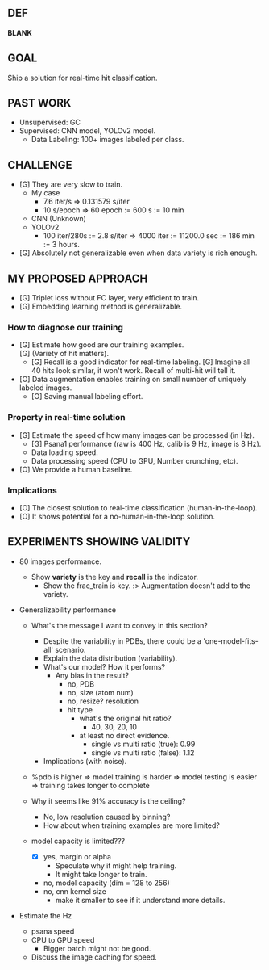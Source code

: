 ## DEF

  __BLANK__

## GOAL

Ship a solution for real-time hit classification.  


## PAST WORK

- Unsupervised: GC
- Supervised: CNN model, YOLOv2 model.
  - Data Labeling: 100+ images labeled per class.  


## CHALLENGE

- [G] They are very slow to train.
  - My case
    - 7.6 iter/s => 0.131579 s/iter
    - 10 s/epoch => 60 epoch := 600 s := 10 min
  - CNN (Unknown)
  - YOLOv2
    - 100 iter/280s := 2.8 s/iter => 4000 iter := 11200.0 sec := 186 min := 3 hours.
- [G] Absolutely not generalizable even when data variety is rich enough.


## MY PROPOSED APPROACH

- [G] Triplet loss without FC layer, very efficient to train.  
- [G] Embedding learning method is generalizable.  

### How to diagnose our training

- [G] Estimate how good are our training examples.  
  [G] (Variety of hit matters).
  - [G] Recall is a good indicator for real-time labeling.
    [G] Imagine all 40 hits look similar, it won't work.  Recall of multi-hit will tell it.
- [O] Data augmentation enables training on small number of uniquely labeled images.
  - [O] Saving manual labeling effort.

### Property in real-time solution

- [G] Estimate the speed of how many images can be processed (in Hz).
  - [G] Psana1 performance (raw is 400 Hz, calib is 9 Hz, image is 8 Hz).
  - Data loading speed.  
  - Data processing speed (CPU to GPU, Number crunching, etc).  
- [O] We provide a human baseline.  

### Implications

- [O] The closest solution to real-time classification (human-in-the-loop).  
- [O] It shows potential for a no-human-in-the-loop solution.


## EXPERIMENTS SHOWING VALIDITY

- 80 images performance.
  - Show **variety** is the key and **recall** is the indicator.
    - Show the frac_train is key.  :>  Augmentation doesn't add to the variety.  

- Generalizability performance
  - What's the message I want to convey in this section?
    - Despite the variability in PDBs, there could be a 'one-model-fits-all'
      scenario.  
    - Explain the data distribution (variability).
    - What's our model?  How it performs?
      - Any bias in the result?
        - no, PDB
        - no, size (atom num)
        - no, resize?  resolution
        - hit type
          - what's the original hit ratio?
            - 40, 30, 20, 10
          - at least no direct evidence.
            - single vs multi ratio (true): 0.99
            - single vs multi ratio (false): 1.12
    - Implications (with noise).  

  - %pdb is higher => model training is harder
                   => model testing is easier
                   => training takes longer to complete
  - Why it seems like 91% accuracy is the ceiling?
    - No, low resolution caused by binning? 
    - How about when training examples are more limited?
  - model capacity is limited???
    - [x] yes, margin or alpha
      - Speculate why it might help training.
      - It might take longer to train.
    - no, model capacity (dim = 128 to 256)
    - no, cnn kernel size
      - make it smaller to see if it understand more details.

- Estimate the Hz
  - psana speed
  - CPU to GPU speed
    - Bigger batch might not be good.
  - Discuss the image caching for speed.  

<!--
DARPA operates on the principle that generating big rewards requires taking big
risks. But how does the Agency determine what risks are worth taking?

George H. Heilmeier, a former DARPA director (1975-1977), crafted a set of
questions known as the "Heilmeier Catechism" to help Agency officials think
through and evaluate proposed research programs.

- What are you trying to do? Articulate your objectives using absolutely no
  jargon.
- How is it done today, and what are the limits of current practice?
- What is new in your approach and why do you think it will be successful?
- Who cares? If you are successful, what difference will it make?
- What are the risks?
- How much will it cost?
- How long will it take?
- What are the mid-term and final “exams” to check for success?
-->
